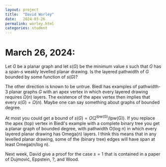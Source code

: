 ```yaml
---
layout: project
title:  "David Worley"
date:   2024-03-26
permalink: worley.html
categories: student
---
```


# March 26, 2024:

Let $G$ be a planar graph and let $s(G)$ be the minimum value $s$ such that $G$ has a span-$s$ weakly levelled planar drawing.  Is the layered pathwidth of $G$ bounded by some function of $s(G)$?

The other direction is known to be untrue.  Biedl has examples of pathwidth-$3$ planar graphs $G$ with an apex vertex in which every layered drawing requires $\Omega(n)$ layers.  The existence of the apex vertex then implies that every $s(G)=\Omega(n)$.  Maybe one can say something about graphs of bounded degree.

At most you could get a bound of $s(G)=O(2^{\operatorname{lpw(G)}}/\operatorname{lpw(G)})$.  If you replace the apex (top) vertex in Biedl's example with a complete binary tree you get a planar graph of bounded degree, with pathwidth O(log n) in which every layered planar drawing has Omega(n) layers. I think this means that in any levelled planar drawing, some of the (binary tree) edges will have span at least Omega(n/log n).

Next week, David give a proof for the case $s=1$ that is contained in a paper of Dujmović, Eppstein, ?, and Wood.
